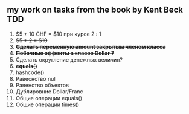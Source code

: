 my work on tasks from the book by Kent Beck TDD
-----------------------------------
1. $5 + 10 CHF = $10 при курсе 2 : 1
2. ~~$5 * 2 = $10~~
3. **~~Сделать переменную amount закрытым членом класса~~**
4. ~~**Побочные эффекты в класее Dollar ?**~~
5. Сделать округление денежных величин?
6. ~~**equals()**~~
7. hashcode()
8. Равеснство null
9. Равенство объектов
10. Дублировние Dollar/Franc
11. Общие операции equals()
12. Общие операции times()
